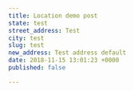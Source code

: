 ```yaml
---
title: Location demo post
state: test
street_address: Test
city: test
slug: test
new_address: Test address default
date: 2018-11-15 13:01:23 +0000
published: false

---
```


